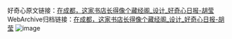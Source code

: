 好奇心原文链接：[在成都，这家书店长得像个藏经阁_设计_好奇心日报-胡莹](https://www.qdaily.com/articles/8202.html)
WebArchive归档链接：[在成都，这家书店长得像个藏经阁_设计_好奇心日报-胡莹](http://web.archive.org/web/20170726194839/http://www.qdaily.com/articles/8202.html)
![image](http://ww3.sinaimg.cn/large/007d5XDply1g3vb4aa148j30u06v8kjl)